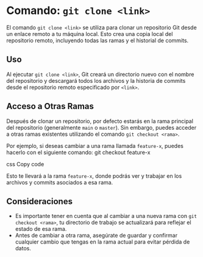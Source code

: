 # Comando: `git clone <link>`

El comando `git clone <link>` se utiliza para clonar un repositorio Git desde un enlace remoto a tu máquina local. Esto crea una copia local del repositorio remoto, incluyendo todas las ramas y el historial de commits.

## Uso
Al ejecutar `git clone <link>`, Git creará un directorio nuevo con el nombre del repositorio y descargará todos los archivos y la historia de commits desde el repositorio remoto especificado por `<link>`.

## Acceso a Otras Ramas
Después de clonar un repositorio, por defecto estarás en la rama principal del repositorio (generalmente `main` o `master`). Sin embargo, puedes acceder a otras ramas existentes utilizando el comando `git checkout <rama>`.

Por ejemplo, si deseas cambiar a una rama llamada `feature-x`, puedes hacerlo con el siguiente comando:
git checkout feature-x

css
Copy code

Esto te llevará a la rama `feature-x`, donde podrás ver y trabajar en los archivos y commits asociados a esa rama.

## Consideraciones
- Es importante tener en cuenta que al cambiar a una nueva rama con `git checkout <rama>`, tu directorio de trabajo se actualizará para reflejar el estado de esa rama.
- Antes de cambiar a otra rama, asegúrate de guardar y confirmar cualquier cambio que tengas en la rama actual para evitar pérdida de datos.
